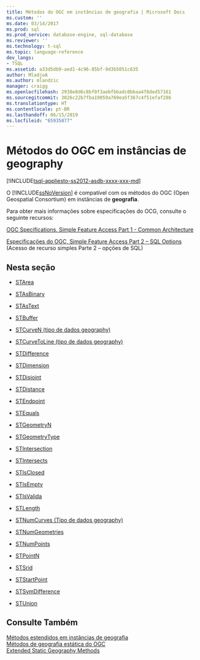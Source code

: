 ```yaml
---
title: Métodos do OGC em instâncias de geografia | Microsoft Docs
ms.custom: ''
ms.date: 03/14/2017
ms.prod: sql
ms.prod_service: database-engine, sql-database
ms.reviewer: ''
ms.technology: t-sql
ms.topic: language-reference
dev_langs:
- TSQL
ms.assetid: a33d5db9-aed1-4c96-85bf-9d3b5051c635
author: MladjoA
ms.author: mlandzic
manager: craigg
ms.openlocfilehash: 2938e8d6c8bf0f3aebfbbadc0bbaa4f8ded57161
ms.sourcegitcommit: 3026c22b7fba19059a769ea5f367c4f51efaf286
ms.translationtype: HT
ms.contentlocale: pt-BR
ms.lasthandoff: 06/15/2019
ms.locfileid: "65935877"
---
```

# <a name="ogc-methods-on-geography-instances"></a>Métodos do OGC em instâncias de geography
[!INCLUDE[tsql-appliesto-ss2012-asdb-xxxx-xxx-md](../../includes/tsql-appliesto-ss2012-asdb-xxxx-xxx-md.md)]

  O [!INCLUDE[ssNoVersion](../../includes/ssnoversion-md.md)] é compatível com os métodos do OGC (Open Geospatial Consortium) em instâncias de **geografia**.  
  
 Para obter mais informações sobre especificações do OCG, consulte o seguinte recursos:  
  
 [OGC Specifications, Simple Feature Access Part 1 - Common Architecture](https://go.microsoft.com/fwlink/?LinkId=93627)  
  
 [Especificações do OGC, Simple Feature Access Part 2 – SQL Options](https://go.microsoft.com/fwlink/?LinkId=93628) (Acesso de recurso simples Parte 2 – opções de SQL)  
  
## <a name="in-this-section"></a>Nesta seção  
  
-   [STArea](../../t-sql/spatial-geography/starea-geography-data-type.md)  
  
-   [STAsBinary](../../t-sql/spatial-geography/stasbinary-geography-data-type.md)  
  
-   [STAsText](../../t-sql/spatial-geography/stastext-geography-data-type.md)  
  
-   [STBuffer](../../t-sql/spatial-geography/stbuffer-geography-data-type.md)  
  
-   [STCurveN &#40;tipo de dados geography&#41;](../../t-sql/spatial-geography/stcurven-geography-data-type.md)  
  
-   [STCurveToLine &#40;tipo de dados geography&#41;](../../t-sql/spatial-geography/stcurvetoline-geography-data-type.md)  
  
-   [STDifference](../../t-sql/spatial-geography/stdifference-geography-data-type.md)  
  
-   [STDimension](../../t-sql/spatial-geography/stdimension-geography-data-type.md)  
  
-   [STDisjoint](../../t-sql/spatial-geography/stdisjoint-geography-data-type.md)  
  
-   [STDistance](../../t-sql/spatial-geography/stdistance-geography-data-type.md)  
  
-   [STEndpoint](../../t-sql/spatial-geography/stendpoint-geography-data-type.md)  
  
-   [STEquals](../../t-sql/spatial-geography/stequals-geography-data-type.md)  
  
-   [STGeometryN](../../t-sql/spatial-geography/stgeometryn-geography-data-type.md)  
  
-   [STGeometryType](../../t-sql/spatial-geography/stgeometrytype-geography-data-type.md)  
  
-   [STIntersection](../../t-sql/spatial-geography/stintersection-geography-data-type.md)  
  
-   [STIntersects](../../t-sql/spatial-geography/stintersects-geography-data-type.md)  
  
-   [STIsClosed](../../t-sql/spatial-geography/stisclosed-geography-data-type.md)  
  
-   [STIsEmpty](../../t-sql/spatial-geography/stisempty-geography-data-type.md)  
  
-   [STIsValida](../../t-sql/spatial-geography/stisvalid-geography-data-type.md)  
  
-   [STLength](../../t-sql/spatial-geography/stlength-geography-data-type.md)  
  
-   [STNumCurves &#40;Tipo de dados geography&#41;](../../t-sql/spatial-geography/stnumcurves-geography-data-type.md)  
  
-   [STNumGeometries](../../t-sql/spatial-geography/stnumgeometries-geography-data-type.md)  
  
-   [STNumPoints](../../t-sql/spatial-geography/stnumpoints-geography-data-type.md)  
  
-   [STPointN](../../t-sql/spatial-geography/stpointn-geography-data-type.md)  
  
-   [STSrid](../../t-sql/spatial-geography/stsrid-geography-data-type.md)  
  
-   [STStartPoint](../../t-sql/spatial-geography/ststartpoint-geography-data-type.md)  
  
-   [STSymDifference](../../t-sql/spatial-geography/stsymdifference-geography-data-type.md)  
  
-   [STUnion](../../t-sql/spatial-geography/stunion-geography-data-type.md)  
  
## <a name="see-also"></a>Consulte Também  
 [Métodos estendidos em instâncias de geografia](../../t-sql/spatial-geography/extended-methods-on-geography-instances.md)   
 [Métodos de geografia estática do OGC](../../t-sql/spatial-geography/ogc-static-geography-methods.md)   
 [Extended Static Geography Methods](../../t-sql/spatial-geography/extended-static-geography-methods.md)  
  
  
